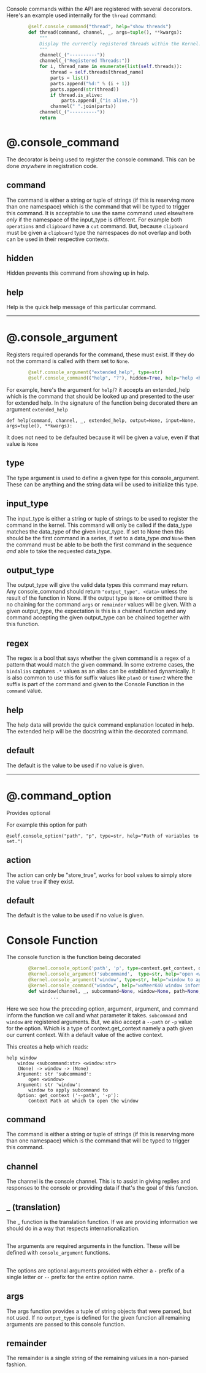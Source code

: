 
Console commands within the API are registered with several decorators. Here's an example used internally for the `thread` command:

```python
        @self.console_command("thread", help="show threads")
        def thread(command, channel, _, args=tuple(), **kwargs):
            """
            Display the currently registered threads within the Kernel.
            """
            channel(_("----------"))
            channel(_("Registered Threads:"))
            for i, thread_name in enumerate(list(self.threads)):
                thread = self.threads[thread_name]
                parts = list()
                parts.append("%d:" % (i + 1))
                parts.append(str(thread))
                if thread.is_alive:
                    parts.append(_("is alive."))
                channel(" ".join(parts))
            channel(_("----------"))
            return
```

# @.console_command
The decorator is being used to register the console command. This can be done *anywhere* in registration code.

## command
The command is either a string or tuple of strings (if this is reserving more than one namespace) which is the command that will be typed to trigger this command. It is acceptable to use the same command used elsewhere *only* if the namespace of the input_type is different. For example both `operations` and `clipboard` have a `cut` command. But, because `clipboard` must be given a `clipboard` type the namespaces do not overlap and both can be used in their respective contexts.

## hidden
Hidden prevents this command from showing up in help.

## help
Help is the quick help message of this particular command.


***

# @.console_argument

Registers required operands for the command, these must exist. If they do not the command is called with them set to `None`.

```python
        @self.console_argument("extended_help", type=str)
        @self.console_command(("help", "?"), hidden=True, help="help <help>")
```

For example, here's the argument for `help`/`?` it accepts an extended_help which is the command that should be looked up and presented to the user for extended help. In the signature of the function being decorated there an argument `extended_help`

`def help(command, channel, _, extended_help, output=None, input=None, args=tuple(), **kwargs):`

It does not need to be defaulted because it will be given a value, even if that value is `None`

## type
The type argument is used to define a given type for this console_argument. These can be anything and the string data will be used to initialize this type.

## input_type
The input_type is either a string or tuple of strings to be used to register the command in the kernel. This command will only be called if the data_type matches the data_type of the given input_type. If set to None then this should be the first command in a series, if set to a data_type *and* `None` then the command must be able to be both the first command in the sequence *and* able to take the requested data_type.

## output_type
The output_type will give the valid data types this command may return. Any console_command should return `"output_type", <data>` unless the result of the function in None. If the output type is `None` or omitted there is no chaining for the command `args` or `remainder` values will be given. With a given output_type, the expectation is this is a chained function and any command accepting the given output_type can be chained together with this function.

## regex
The regex is a bool that says whether the given command is a regex of a pattern that would match the given command. In some extreme cases, the `bindalias` captures `.*` values as an alias can be established dynamically. It is also common to use this for suffix values like `plan0` or `timer2` where the suffix is part of the command and given to the Console Function in the `command` value.

## help
The help data will provide the quick command explanation located in help. The extended help will be the docstring within the decorated command.

## default
The default is the value to be used if no value is given.


***


# @.command_option
Provides optional 

For example this option for path 
```
@self.console_option("path", "p", type=str, help="Path of variables to set.")
```

## action
The action can only be "store_true", works for bool values to simply store the value `true` if they exist.

## default
The default is the value to be used if no value is given.


# Console Function
The console function is the function being decorated

```python
        @kernel.console_option('path', 'p', type=context.get_context, default=context.active, help="Context Path at which to open the window")
        @kernel.console_argument('subcommand',  type=str, help="open <window>")
        @kernel.console_argument('window', type=str, help="window to apply subcommand to")
        @kernel.console_command("window", help="wxMeerK40 window information")
        def window(channel, _, subcommand=None, window=None, path=None, args=(), **kwargs):
                ...
```

Here we see how the preceding option, argument, argument, and command inform the function we call and what parameter it takes. `subcommand` and `window` are registered arguments. But, we also accept a `--path` or `-p` value for the option. Which is a type of context.get_context namely a path given our current context. With a default value of the active context.

This creates a help which reads:
```
help window
	window <subcommand:str> <window:str>
	(None) -> window -> (None)
	Argument: str 'subcommand':
		open <window>
	Argument: str 'window':
		window to apply subcommand to
	Option: get_context ('--path', '-p'):
		Context Path at which to open the window
```

## command
The command is either a string or tuple of strings (if this is reserving more than one namespace) which is the command that will be typed to trigger this command.

## channel
The channel is the console channel. This is to assist in giving replies and responses to the console or providing data if that's the goal of this function.

## _ (translation)
The _ function is the translation function. If we are providing information we should do in a way that respects internationalization.

## <arguments>
The arguments are required arguments in the function. These will be defined with `console_argument` functions.

## <options>
The options are optional arguments provided with either a `-` prefix of a single letter or `--` prefix for the entire option name.

## args
The args function provides a tuple of string objects that were parsed, but not used. If no `output_type` is defined for the given function all remaining arguments are passed to this console function.

## remainder
The remainder is a single string of the remaining values in a non-parsed fashion.

